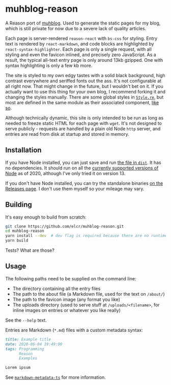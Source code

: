 # muhblog-reason

A Reason port of [muhblog](https://github.com/elcr/muhblog/). Used to generate the static pages for my blog, which is still private for now due to a severe lack of quality articles.

Each page is server-rendered `reason-react` with `bs-css` for styling. Entry text is rendered by `react-markdown`, and code blocks are highlighted by `react-syntax-highlighter`. Each page is only a single request, with all styling and even the favicon inlined, and precisely zero JavaScript. As a result, the typical all-text entry page is only around 13kb gzipped. One with syntax highlighting is only a few kb more.

The site is styled to my own edgy tastes with a solid black background, high contrast everywhere and seriffed fonts out the ass. It's not configurable at all right now. That might change in the future, but I wouldn't bet on it. If you actually want to use this thing for your own blog, I recommend forking it and changing the styles manually. There are some global styles in [`Style.re`](https://github.com/elcr/muhblog-reason/blob/master/src/views/Style.re), but most are defined in the same module as their associated component, [like so](https://github.com/elcr/muhblog-reason/blob/master/src/views/pages/EntryPage.re).

Although technically dynamic, this site is only intended to be run as long as needed to freeze static HTML for each page with `wget`. It's not designed to serve publicly - requests are handled by a plain old Node `http` server, and entries are read from disk at startup and stored in memory.

## Installation
If you have Node installed, you can just save and run [the file in `dist`](https://github.com/elcr/muhblog-reason/blob/master/dist/index.js). It has no dependencies. It should run on all the [currently supported versions of Node](https://en.wikipedia.org/wiki/Node.js#Releases) as of 2020, although I've only tried it on version 13.

If you don't have Node installed, you can try the standalone binaries [on the Releases page](https://github.com/elcr/muhblog-reason/releases). I don't use them myself so your mileage may vary.

## Building
It's easy enough to build from scratch:
```sh
git clone https://github.com/elcr/muhblog-reason.git
cd muhblog-reason
yarn install --dev  # dev flag is required because there are no runtime dependencies
yarn build
```

Tests? What are those?

## Usage
The following paths need to be supplied on the command line:

* The directory containing all the entry files
* The path to the about file (a Markdown file, used for the text on `/about/`)
* The path to the favicon image (any format you like)
* The uploads directory (used to serve stuff at `/uploads/<filename>`, for inline images on entries or whatever you like really)

See the `--help` text.

Entries are Markdown (`*.md`) files with a custom metadata syntax:

```markdown
title: Example title
date: 2020-06-04 19:49:00
tags: Programming
      Reason
      Examples

Lorem ipsum
```

See [`markdown-metadata-ts`](https://github.com/elcr/markdown-metadata-ts) for more information.
